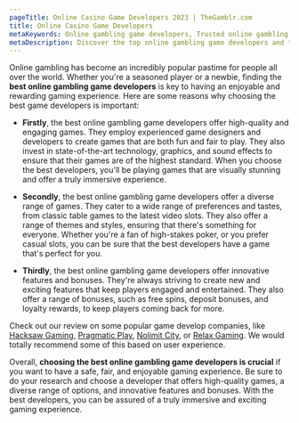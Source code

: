 ```yaml
---
pageTitle: Online Casino Game Developers 2023 | TheGamblr.com
title: Online Casino Game Developers
metaKeywords: Online gambling game developers, Trusted online gambling game developers, Reliable online gambling game developers, Experienced online gambling game developers
metaDescription: Discover the top online gambling game developers and their most popular games. Our team has researched and reviewed the best developers in the industry, ensuring that you get a safe, fair, and engaging gaming experience. Explore the most innovative and high-quality games today.
---
```


Online gambling has become an incredibly popular pastime for people all over the world. Whether you're a seasoned player or a newbie, finding the **best online gambling game developers** is key to having an enjoyable and rewarding gaming experience. Here are some reasons why choosing the best game developers is important:

- **Firstly**, the best online gambling game developers offer high-quality and engaging games. They employ experienced game designers and developers to create games that are both fun and fair to play. They also invest in state-of-the-art technology, graphics, and sound effects to ensure that their games are of the highest standard. When you choose the best developers, you'll be playing games that are visually stunning and offer a truly immersive experience.

- **Secondly**, the best online gambling game developers offer a diverse range of games. They cater to a wide range of preferences and tastes, from classic table games to the latest video slots. They also offer a range of themes and styles, ensuring that there's something for everyone. Whether you're a fan of high-stakes poker, or you prefer casual slots, you can be sure that the best developers have a game that's perfect for you.

- **Thirdly**, the best online gambling game developers offer innovative features and bonuses. They're always striving to create new and exciting features that keep players engaged and entertained. They also offer a range of bonuses, such as free spins, deposit bonuses, and loyalty rewards, to keep players coming back for more.

Check out our review on some popular game develop companies, like [Hacksaw Gaming](https://thegamblr.com/game-developers/hacksaw-gaming), [Pragmatic Play](https://thegamblr.com/game-developers/pragmatic-play), [Nolimit City](https://thegamblr.com/game-developers/nolimit-city), or [Relax Gaming](https://thegamblr.com/game-developers/relax-gaming). We would totally recommend some of this based on user experience.

Overall, **choosing the best online gambling game developers is crucial** if you want to have a safe, fair, and enjoyable gaming experience. Be sure to do your research and choose a developer that offers high-quality games, a diverse range of options, and innovative features and bonuses. With the best developers, you can be assured of a truly immersive and exciting gaming experience.

